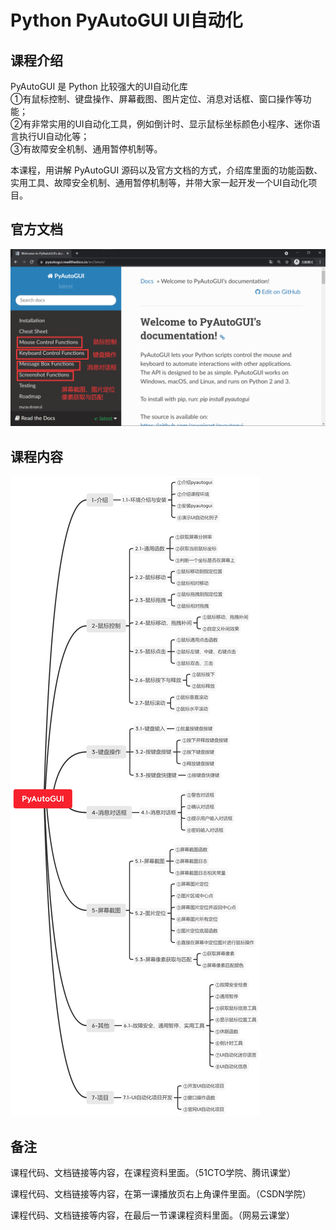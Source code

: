 Python PyAutoGUI UI自动化
==================

课程介绍
-------

PyAutoGUI 是 Python 比较强大的UI自动化库  
①有鼠标控制、键盘操作、屏幕截图、图片定位、消息对话框、窗口操作等功能；  
②有非常实用的UI自动化工具，例如倒计时、显示鼠标坐标颜色小程序、迷你语言执行UI自动化等；  
③有故障安全机制、通用暂停机制等。

本课程，用讲解 PyAutoGUI 源码以及官方文档的方式，介绍库里面的功能函数、实用工具、故障安全机制、通用暂停机制等，并带大家一起开发一个UI自动化项目。

官方文档
-------

![](官方文档.png)

课程内容
---------

![](课程内容.jpg)

备注
----

课程代码、文档链接等内容，在课程资料里面。（51CTO学院、腾讯课堂）

课程代码、文档链接等内容，在第一课播放页右上角课件里面。（CSDN学院）

课程代码、文档链接等内容，在最后一节课课程资料里面。（网易云课堂）
